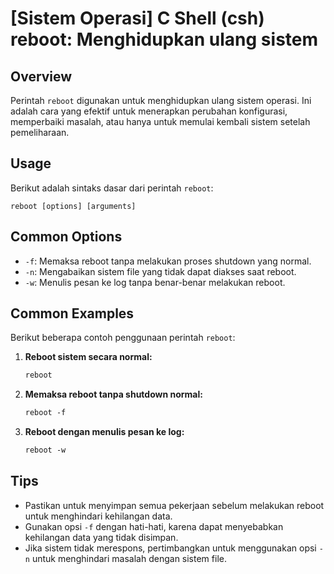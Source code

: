 # [Sistem Operasi] C Shell (csh) reboot: Menghidupkan ulang sistem

## Overview
Perintah `reboot` digunakan untuk menghidupkan ulang sistem operasi. Ini adalah cara yang efektif untuk menerapkan perubahan konfigurasi, memperbaiki masalah, atau hanya untuk memulai kembali sistem setelah pemeliharaan.

## Usage
Berikut adalah sintaks dasar dari perintah `reboot`:

```
reboot [options] [arguments]
```

## Common Options
- `-f`: Memaksa reboot tanpa melakukan proses shutdown yang normal.
- `-n`: Mengabaikan sistem file yang tidak dapat diakses saat reboot.
- `-w`: Menulis pesan ke log tanpa benar-benar melakukan reboot.

## Common Examples
Berikut beberapa contoh penggunaan perintah `reboot`:

1. **Reboot sistem secara normal:**
   ```csh
   reboot
   ```

2. **Memaksa reboot tanpa shutdown normal:**
   ```csh
   reboot -f
   ```

3. **Reboot dengan menulis pesan ke log:**
   ```csh
   reboot -w
   ```

## Tips
- Pastikan untuk menyimpan semua pekerjaan sebelum melakukan reboot untuk menghindari kehilangan data.
- Gunakan opsi `-f` dengan hati-hati, karena dapat menyebabkan kehilangan data yang tidak disimpan.
- Jika sistem tidak merespons, pertimbangkan untuk menggunakan opsi `-n` untuk menghindari masalah dengan sistem file.